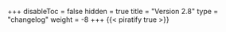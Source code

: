 +++
disableToc = false
hidden = true
title = "Version 2.8"
type = "changelog"
weight = -8
+++
{{< piratify true >}}
